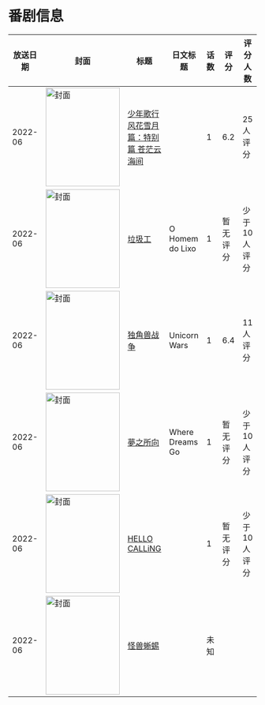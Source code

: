 # 番剧信息

|放送日期|封面|标题|日文标题|话数|评分|评分人数|
|---|---|---|---|---|---|---|
|2022-06|<img src="//lain.bgm.tv/pic/cover/c/37/0e/414005_a5YSx.jpg" alt="封面" style="width:150px;height:200px;object-fit:cover;">|[少年歌行 风花雪月篇：特别篇 苍茫云海间](https://bangumi.tv/subject/414005)||1|6.2|25人评分|
|2022-06|<img src="//lain.bgm.tv/pic/cover/c/53/f3/415473_Qmeiq.jpg" alt="封面" style="width:150px;height:200px;object-fit:cover;">|[垃圾工](https://bangumi.tv/subject/415473)|O Homem do Lixo|1|暂无评分|少于10人评分|
|2022-06|<img src="//lain.bgm.tv/pic/cover/c/d7/59/432501_yzLAG.jpg" alt="封面" style="width:150px;height:200px;object-fit:cover;">|[独角兽战争](https://bangumi.tv/subject/432501)|Unicorn Wars|1|6.4|11人评分|
|2022-06|<img src="//lain.bgm.tv/pic/cover/c/09/aa/399666_RQ8rn.jpg" alt="封面" style="width:150px;height:200px;object-fit:cover;">|[夢之所向](https://bangumi.tv/subject/399666)|Where Dreams Go|1|暂无评分|少于10人评分|
|2022-06|<img src="//lain.bgm.tv/pic/cover/c/02/db/422152_GyOXP.jpg" alt="封面" style="width:150px;height:200px;object-fit:cover;">|[HELLO CALLiNG](https://bangumi.tv/subject/422152)||1|暂无评分|少于10人评分|
|2022-06|<img src="//lain.bgm.tv/pic/cover/c/89/b3/386436_Wa188.jpg" alt="封面" style="width:150px;height:200px;object-fit:cover;">|[怪兽蜥蜴](https://bangumi.tv/subject/386436)||未知|||
